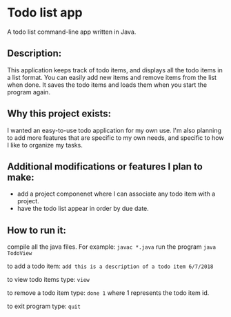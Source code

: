 # Todo list app
A todo list command-line app written in Java. 

## Description: 
This application keeps track of todo items, and displays 
all the todo items in a list format. You can easily add
new items and remove items from the list when done. It 
saves the todo items and loads them when you start the 
program again. 

## Why this project exists:
I wanted an easy-to-use todo application for my own use.
I'm also planning to add more features that are specific
to my own needs, and specific to how I like to organize
my tasks. 

## Additional modifications or features I plan to make: 
* add a project componenet where I can associate any 
todo item with a project. 
* have the todo list appear in order by due date. 

## How to run it: 
compile all the java files. For example: 
`javac *.java`
run the program 
`java TodoView`

to add a todo item:
`add this is a description of a todo item 6/7/2018`

to view todo items type: 
`view`

to remove a todo item type: 
`done 1`
where 1 represents the todo item id. 

to exit program type: 
`quit`


